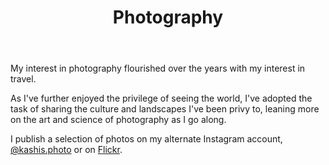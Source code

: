 ---
templateKey: photography-page
title: Photography
description: Some of the photos that I take
image: /img/photo-alternate-peaks.jpg
body: |
  My interest in photography flourished over the years with my interest in travel.

  As I've further enjoyed the privilege of seeing the world, I've adopted the task of sharing the culture and landscapes I've been privy to, leaning more on the art and science of photography as I go along.
  
  I publish a selection of photos on my alternate Instagram account, <a href="https://www.instagram.com/kashis.photo/" title="See my photos on Instagram" target="blank" rel="noopener">@kashis.photo</a> or on <a href="https://www.flickr.com/people/kashisau/" title="See my photos on Flickr" target="blank" rel="noopener">Flickr</a>.
ctaPrimary:
  btnText: "@kashis.photo on Instagram"
  url: https://www.instagram.com/kashis.photo/
  title: See my photos on Instagram
ctaSecondary:
  btnText: "See my photos on Flickr"
  url: https://www.flickr.com/people/kashisau/
  title: See my photos on Flickr
photos:
  - babel:
    title: Tower of Babel
    blurb: A wheeled chariot built for the yearly harvest festival in Kathmandu Valley.
    image: /img/photo-tower-of-babel.jpg
  - himalayas:
    title: Alternate Peaks
    blurb: The imposing peaks behind the mountain town of Kyangjin Gumba in Nepalese Himalayas.
    image: /img/photo-alternate-peaks.jpg
  - temple:
    title: Modality
    blurb: A lady sweeps leaves from the pond water as patrons queue to pay their respects.
    image: /img/photo-modality.jpg
  - sunset:
    title: Sunset on the Arno
    blurb: A Tuscan sunset captured on the Arno river in Florence in the summertime.
    image: /img/photo-sunset-on-the-arno.jpg
  - tram:
    title: Mountain Tram
    blurb: A mountside tram traverses in front of the Swiss alps in Lauterbraunnen.
    image: /img/photo-mountain-tram.jpg
---